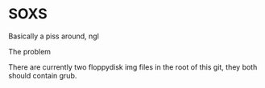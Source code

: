 SOXS
====

Basically a piss around, ngl

The problem

There are currently two floppydisk img files in the root
of this git, they both should contain grub.
